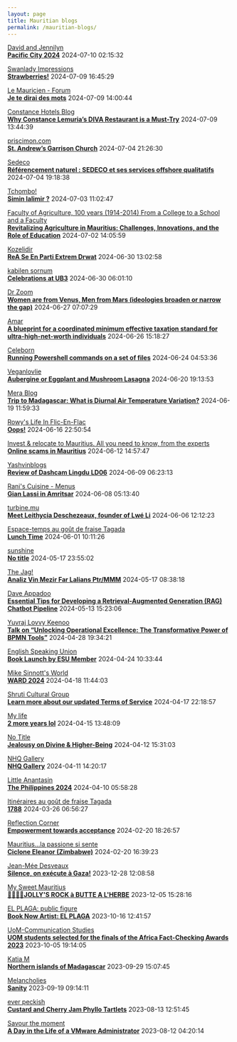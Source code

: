 ```yaml
---
layout: page
title: Mauritian blogs
permalink: /mauritian-blogs/
---
```


[David and Jennilyn](https://davidandjennilyn.com)  
**[Pacific City 2024](https://davidandjennilyn.com/2024/07/09/pacific-city-2024/)**  2024-07-10 02:15:32

[Swanlady Impressions](https://swanlady-impressions.blogspot.com/)  
**[Strawberries!](https://swanlady-impressions.blogspot.com/2024/07/strawberries.html)**  2024-07-09 16:45:29

[Le Mauricien - Forum](https://www.lemauricien.com/category/opinions/forum/)  
**[Je te dirai des mots](https://www.lemauricien.com/le-mauricien/je-te-dirai-des-mots/641606/)**  2024-07-09 14:00:44

[Constance Hotels Blog](https://blog.constancehotels.com)  
**[Why Constance Lemuria’s DIVA Restaurant is a Must-Try](https://blog.constancehotels.com/why-constance-lemurias-diva-restaurant-is-a-must-try/)**  2024-07-09 13:44:39

[priscimon.com](https://priscimon.com/blog)  
**[St. Andrew’s Garrison Church](https://priscimon.com/blog/2024/07/04/st-andrews-garrison-church/)**  2024-07-04 21:26:30

[Sedeco](https://sedecobtob.blogspot.com/)  
**[Référencement naturel : SEDECO et ses services offshore qualitatifs](https://sedecobtob.blogspot.com/2024/07/referencement-naturel-sedeco-et-ses.html)**  2024-07-04 19:18:38

[Tchombo!](https://tchombo.blogspot.com/)  
**[Simin lalimir ?](https://tchombo.blogspot.com/2024/07/simin-lalimir.html)**  2024-07-03 11:02:47

[Faculty of Agriculture, 100 years (1914-2014)         From a College to a School and a Faculty](https://facultyagriculture.blogspot.com/)  
**[Revitalizing Agriculture in Mauritius: Challenges, Innovations, and the Role of Education](https://facultyagriculture.blogspot.com/2024/07/revitalizing-agriculture-in-mauritius.html)**  2024-07-02 14:05:59

[Kozelidir](http://kozelidir.blogspot.com/)  
**[ReA Se En Parti Extrem Drwat](http://kozelidir.blogspot.com/2024/06/rea-se-en-parti-extrem-drwat.html)**  2024-06-30 13:02:58

[kabilen sornum](https://kabilen.tumblr.com/)  
**[Celebrations at UB3](https://kabilen.tumblr.com/post/754684967754350592)**  2024-06-30 06:01:10

[Dr Zoom](https://zoomdr.blogspot.com/)  
**[Women are from Venus, Men from Mars (ideologies broaden or narrow the gap)](https://zoomdr.blogspot.com/2024/06/women-are-from-venus-men-from-mars.html)**  2024-06-27 07:07:29

[Amar](https://amarbheenick.blogspot.com/)  
**[A blueprint for a coordinated minimum effective taxation standard for ultra-high-net-worth individuals](https://amarbheenick.blogspot.com/2024/06/a-blueprint-for-coordinated-minimum.html)**  2024-06-26 15:18:27

[Celeborn](http://blog.atwin.org/)  
**[Running Powershell commands on a set of files](http://blog.atwin.org/2024/06/running-powershell-commands-on-set-of.html)**  2024-06-24 04:53:36

[Veganlovlie](https://veganlovlie.com)  
**[Aubergine or Eggplant and Mushroom Lasagna](https://veganlovlie.com/aubergine-and-mushroom-lasagna/)**  2024-06-20 19:13:53

[Mera Blog](https://nayarweb.com/blog)  
**[Trip to Madagascar: What is Diurnal Air Temperature Variation?](https://nayarweb.com/blog/2024/trip-to-madagascar-what-is-diurnal-air-temperature-variation/)**  2024-06-19 11:59:33

[Rowy's Life In Flic-En-Flac](https://flicenflac.blogspot.com/)  
**[Oops!](https://flicenflac.blogspot.com/2024/06/oops.html)**  2024-06-16 22:50:54

[Invest & relocate to Mauritius. All you need to know, from the experts](https://relocationmauritius.wordpress.com)  
**[Online scams in Mauritius](https://relocationmauritius.wordpress.com/2024/06/12/online-scams-in-mauritius/)**  2024-06-12 14:57:47

[Yashvinblogs](https://yashvinblogs.com)  
**[Review of Dashcam Lingdu LD06](https://yashvinblogs.com/2024/06/09/dashcam-lingdu-ld06/)**  2024-06-09 06:23:13

[Rani's Cuisine - Menus](https://raniscuisine.com/blogs/news)  
**[Gian Lassi in Amritsar](https://raniscuisine.com/blogs/news/gian-lassi-in-amritsar)**  2024-06-08 05:13:40

[turbine.mu](https://turbine.mu)  
**[Meet Leithycia Deschezeaux, founder of Lwé Li](https://turbine.mu/blog/2024/06/06/meet-leithycia-deschezeaux-founder-of-lwe-li/)**  2024-06-06 12:12:23

[Espace-temps au goût de fraise Tagada](http://gadatagada.blogspot.com/)  
**[Lunch Time](http://gadatagada.blogspot.com/2024/06/lunch-time.html)**  2024-06-01 10:11:26

[sunshine](https://sooriamoorthy.blogspot.com/)  
**[No title](https://sooriamoorthy.blogspot.com/2024/05/apres-avoir-critique-le-capitalisme.html)**  2024-05-17 23:55:02

[The Jag!](https://morisk.blogspot.com/)  
**[Analiz Vin Mezir Far Lalians Ptr/MMM](https://morisk.blogspot.com/2024/05/analiz-vin-mezir-far-lalians-ptrmmm.html)**  2024-05-17 08:38:18

[Dave Appadoo](https://daveappadoo.com/)  
**[Essential Tips for Developing a Retrieval-Augmented Generation (RAG) Chatbot Pipeline](https://daveappadoo.com/things-to-look-out-for-when-building-a-retrieval-augmented-generation-rag-chatbot-pipeline/)**  2024-05-13 15:23:06

[Yuvraj Lovvy Keenoo](https://lovvy.wordpress.com)  
**[Talk on “Unlocking Operational Excellence: The Transformative Power of BPMN Tools”](https://lovvy.wordpress.com/2024/04/28/talk-on-unlocking-operational-excellence-the-transformative-power-of-bpmn-tools/)**  2024-04-28 19:34:21

[English Speaking Union](https://www.esumauritius.org)  
**[Book Launch by ESU Member](https://www.esumauritius.org/news/book-launch-by-esu-member/)**  2024-04-24 10:33:44

[Mike Sinnott's World](https://msinnott.net)  
**[WARD 2024](https://msinnott.net/2024/04/18/ward-2024/)**  2024-04-18 11:44:03

[Shruti Cultural Group](https://shruticulturalgroup.blogspot.com/)  
**[Learn more about our updated Terms of Service](https://shruticulturalgroup.blogspot.com/2024/04/learn-more-about-our-updated-terms-of.html)**  2024-04-17 22:18:57

[My life](https://myanonymouslife24.blogspot.com/)  
**[2 more years lol](https://myanonymouslife24.blogspot.com/2024/04/2-more-years-lol.html)**  2024-04-15 13:48:09

[No Title](https://vintishgokool.blogspot.com/)  
**[Jealousy on Divine & Higher-Being](https://vintishgokool.blogspot.com/2024/04/jealousy-on-higer-being.html)**  2024-04-12 15:31:03

[NHQ Gallery](https://nhq12.blogspot.com/)  
**[NHQ Gallery](https://nhq12.blogspot.com/2012/12/nhq-2012.html)**  2024-04-11 14:20:17

[Little Anantasin](https://littleanantasin.wordpress.com)  
**[The Philippines 2024](https://littleanantasin.wordpress.com/2024/04/10/the-philippines-2024/)**  2024-04-10 05:58:28

[Itinéraires au goût de fraise Tagada](http://gadatagada-portfolio.blogspot.com/)  
**[1788](http://gadatagada-portfolio.blogspot.com/2024/03/1788.html)**  2024-03-26 06:56:27

[Reflection Corner](https://tachah.blogspot.com/)  
**[Empowerment towards acceptance](https://tachah.blogspot.com/2024/02/empowerment-towards-acceptance.html)**  2024-02-20 18:26:57

[Mauritius...la passione si sente](https://mauritiuslapassionesisente.blogspot.com/)  
**[Ciclone Eleanor (Zimbabwe)](https://mauritiuslapassionesisente.blogspot.com/2024/02/eleanor-zimbabwe.html)**  2024-02-20 16:39:23

[Jean-Mée Desveaux](https://jeanmeedesveaux.blogspot.com/)  
**[Silence, on exécute à Gaza!](https://jeanmeedesveaux.blogspot.com/2023/12/silence-on-tue-gaza.html)**  2023-12-28 12:08:58

[My Sweet Mauritius](https://mysweetmauritius.blogspot.com/)  
**[🌴🇲🇺🌴JOLLY'S ROCK à BUTTE A L'HERBE](https://mysweetmauritius.blogspot.com/2023/12/jollys-rock-butte-lherbe.html)**  2023-12-05 15:28:16

[EL PLAGA: public figure](https://elplagaa.blogspot.com/)  
**[Book Now Artist: EL PLAGA](https://elplagaa.blogspot.com/2023/10/book-now-artist-el-plaga.html)**  2023-10-16 12:41:57

[UoM-Communication Studies](https://comstudies.wordpress.com)  
**[UOM students selected for the finals of the Africa Fact-Checking Awards 2023](https://comstudies.wordpress.com/2023/10/05/uom-students-selected-for-the-finals-of-the-africa-fact-checking-awards-2023/)**  2023-10-05 19:14:05

[Katia M](https://katiam.blog)  
**[Northern islands of Madagascar](https://katiam.blog/2023/09/29/northern-islands-of-madagascar/)**  2023-09-29 15:07:45

[Melancholies](https://faustianmatters.blogspot.com/)  
**[Sanity](https://faustianmatters.blogspot.com/2023/09/sanity.html)**  2023-09-19 09:14:11

[ever peckish](https://everpeckish.com)  
**[Custard and Cherry Jam Phyllo Tartlets](https://everpeckish.com/custard-and-cherry-jam-phyllo-tartlets/?utm_source=rss&utm_medium=rss&utm_campaign=custard-and-cherry-jam-phyllo-tartlets)**  2023-08-13 12:51:45

[Savour the moment](https://savourthemomentattechie.blogspot.com/)  
**[A Day in the Life of a VMware Administrator](https://savourthemomentattechie.blogspot.com/2023/08/a-day-in-life-of-vmware-administrator.html)**  2023-08-12 04:20:14

<div style="height:0;width:0;overflow:hidden;"></div>
